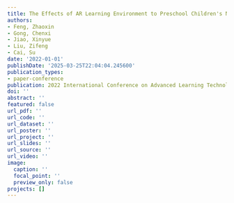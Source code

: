 ```yaml
---
title: The Effects of AR Learning Environment to Preschool Children's Numerical Cognition
authors:
- Feng, Zhaoxin
- Gong, Chenxi
- Jiao, Xinyue
- Liu, Zifeng
- Cai, Su
date: '2022-01-01'
publishDate: '2025-03-25T22:04:04.245600'
publication_types:
- paper-conference
publication: 2022 International Conference on Advanced Learning Technologies (ICALT)
doi: ''
abstract: ''
featured: false
url_pdf: ''
url_code: ''
url_dataset: ''
url_poster: ''
url_project: ''
url_slides: ''
url_source: ''
url_video: ''
image:
  caption: ''
  focal_point: ''
  preview_only: false
projects: []
---
```


